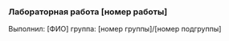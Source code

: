 ### Лабораторная работа [номер работы]
 Выполнил: [ФИО]
 группа: [номер группы]/[номер подгруппы]
 
 <!-- В названии запроса на слияния (pull request) укажите так же номер работы, вашу группу и ФИО) -->
